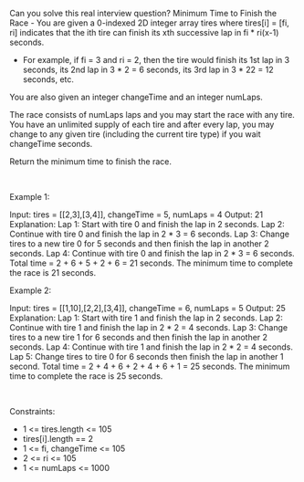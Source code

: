 Can you solve this real interview question? Minimum Time to Finish the Race - You are given a 0-indexed 2D integer array tires where tires[i] = [fi, ri] indicates that the ith tire can finish its xth successive lap in fi * ri(x-1) seconds.

 * For example, if fi = 3 and ri = 2, then the tire would finish its 1st lap in 3 seconds, its 2nd lap in 3 * 2 = 6 seconds, its 3rd lap in 3 * 22 = 12 seconds, etc.

You are also given an integer changeTime and an integer numLaps.

The race consists of numLaps laps and you may start the race with any tire. You have an unlimited supply of each tire and after every lap, you may change to any given tire (including the current tire type) if you wait changeTime seconds.

Return the minimum time to finish the race.

 

Example 1:


Input: tires = [[2,3],[3,4]], changeTime = 5, numLaps = 4
Output: 21
Explanation: 
Lap 1: Start with tire 0 and finish the lap in 2 seconds.
Lap 2: Continue with tire 0 and finish the lap in 2 * 3 = 6 seconds.
Lap 3: Change tires to a new tire 0 for 5 seconds and then finish the lap in another 2 seconds.
Lap 4: Continue with tire 0 and finish the lap in 2 * 3 = 6 seconds.
Total time = 2 + 6 + 5 + 2 + 6 = 21 seconds.
The minimum time to complete the race is 21 seconds.


Example 2:


Input: tires = [[1,10],[2,2],[3,4]], changeTime = 6, numLaps = 5
Output: 25
Explanation: 
Lap 1: Start with tire 1 and finish the lap in 2 seconds.
Lap 2: Continue with tire 1 and finish the lap in 2 * 2 = 4 seconds.
Lap 3: Change tires to a new tire 1 for 6 seconds and then finish the lap in another 2 seconds.
Lap 4: Continue with tire 1 and finish the lap in 2 * 2 = 4 seconds.
Lap 5: Change tires to tire 0 for 6 seconds then finish the lap in another 1 second.
Total time = 2 + 4 + 6 + 2 + 4 + 6 + 1 = 25 seconds.
The minimum time to complete the race is 25 seconds. 


 

Constraints:

 * 1 <= tires.length <= 105
 * tires[i].length == 2
 * 1 <= fi, changeTime <= 105
 * 2 <= ri <= 105
 * 1 <= numLaps <= 1000